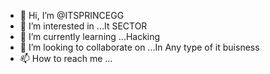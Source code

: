 - 👋 Hi, I’m @ITSPRINCEGG
- 👀 I’m interested in ...It SECTOR
- 🌱 I’m currently learning ...Hacking
- 💞️ I’m looking to collaborate on ...In Any type of it buisness
- 📫 How to reach me ...

<!---
ITSPRINCEGG/ITSPRINCEGG is a ✨ special ✨ repository because its `README.md` (this file) appears on your GitHub profile.
You can click the Preview link to take a look at your changes.
--->
